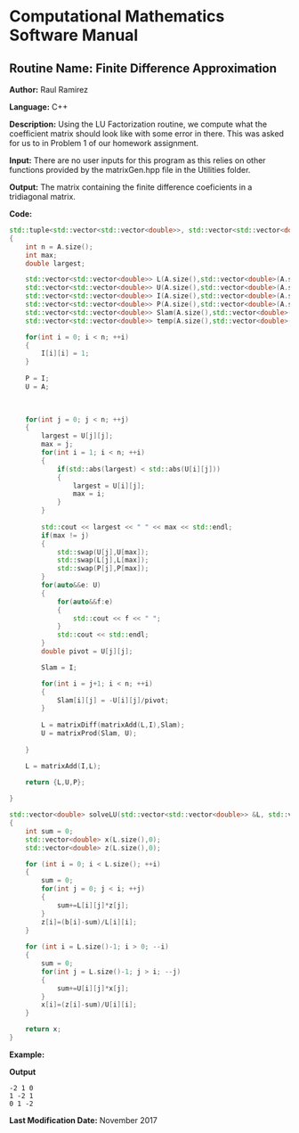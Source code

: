 # Computational Mathematics Software Manual

## **Routine Name:** Finite Difference Approximation

**Author:** Raul Ramirez

**Language:** C++

**Description:** Using the LU Factorization routine, we compute what the coefficient matrix should look like with some error in there. This was asked for us to in Problem 1 of our homework assignment. 
    
**Input:**  There are no user inputs for this program as this relies on other functions provided by the matrixGen.hpp file in the Utilities folder.

**Output:** The matrix containing the finite difference coeficients in a tridiagonal matrix. 

**Code:**
```C++
std::tuple<std::vector<std::vector<double>>, std::vector<std::vector<double>>, std::vector<std::vector<double>> > lUFactorize(std::vector<std::vector<double>> &A)
{
	int n = A.size();
	int max;
	double largest;

	std::vector<std::vector<double>> L(A.size(),std::vector<double>(A.size(),0));
	std::vector<std::vector<double>> U(A.size(),std::vector<double>(A.size(),0));
	std::vector<std::vector<double>> I(A.size(),std::vector<double>(A.size(),0));
	std::vector<std::vector<double>> P(A.size(),std::vector<double>(A.size(),0));
	std::vector<std::vector<double>> Slam(A.size(),std::vector<double>(A.size(),0));
	std::vector<std::vector<double>> temp(A.size(),std::vector<double>(A.size(),0));

	for(int i = 0; i < n; ++i)
	{
		I[i][i] = 1;
	}
	
	P = I;
	U = A;

	
		
	for(int j = 0; j < n; ++j)
	{
		largest = U[j][j];
		max = j;
		for(int i = 1; i < n; ++i)
		{
			if(std::abs(largest) < std::abs(U[i][j]))
			{
				largest = U[i][j];
				max = i;
			}
		}
		
		std::cout << largest << " " << max << std::endl;
		if(max != j)
		{
			std::swap(U[j],U[max]);
			std::swap(L[j],L[max]);
			std::swap(P[j],P[max]);
		}
		for(auto&&e: U)
		{
			for(auto&&f:e)
			{
				std::cout << f << " ";
			}
			std::cout << std::endl;
		}	
		double pivot = U[j][j];

		Slam = I;

		for(int i = j+1; i < n; ++i)
		{
			Slam[i][j] = -U[i][j]/pivot;
		}
		
		L = matrixDiff(matrixAdd(L,I),Slam);
		U = matrixProd(Slam, U);
		
	}

	L = matrixAdd(I,L);
	
	return {L,U,P};

}

std::vector<double> solveLU(std::vector<std::vector<double>> &L, std::vector<std::vector<double>> &U, std::vector<double> &b)
{
	int sum = 0;
	std::vector<double> x(L.size(),0);
	std::vector<double> z(L.size(),0);

	for (int i = 0; i < L.size(); ++i)
	{
		sum = 0;
		for(int j = 0; j < i; ++j)
		{
			sum+=L[i][j]*z[j];
		}
		z[i]=(b[i]-sum)/L[i][i];
	}
	
	for (int i = L.size()-1; i > 0; --i)
	{
		sum = 0;
		for(int j = L.size()-1; j > i; --j)
		{
			sum+=U[i][j]*x[j];
		}
		x[i]=(z[i]-sum)/U[i][i];
	}

	return x;
}
```

**Example:**

**Output**
```
-2 1 0
1 -2 1
0 1 -2
```
**Last Modification Date:** November 2017
